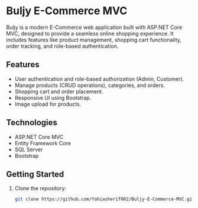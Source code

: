# **Buljy E-Commerce MVC**

Buljy is a modern E-Commerce web application built with ASP.NET Core MVC, designed to provide a seamless online shopping experience. It includes features like product management, shopping cart functionality, order tracking, and role-based authentication.

## **Features**
- User authentication and role-based authorization (Admin, Customer).
- Manage products (CRUD operations), categories, and orders.
- Shopping cart and order placement.
- Responsive UI using Bootstrap.
- Image upload for products.

## **Technologies**
- ASP.NET Core MVC
- Entity Framework Core
- SQL Server
- Bootstrap

## **Getting Started**
1. Clone the repository:
   ```bash
   git clone https://github.com/Yahiasherif002/Buljy-E-Commerce-MVC.git
